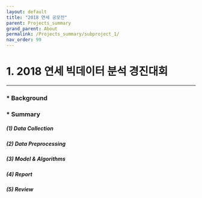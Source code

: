 ```yaml
---
layout: default
title: "2018 연세 공모전"
parent: Projects_summary
grand_parent: About
permalink: /Projects_summary/subproject_1/
nav_order: 99
---
```



# 1. 2018 연세 빅데이터 분석 경진대회
***

### * Background

### * Summary

##### (1) Data Collection
##### (2) Data Preprocessing
##### (3) Model & Algorithms
##### (4) Report
##### (5) Review